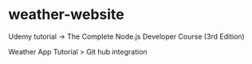 # weather-website

Udemy tutorial -> The Complete Node.js Developer Course (3rd Edition)

Weather App Tutorial > Git hub integration
